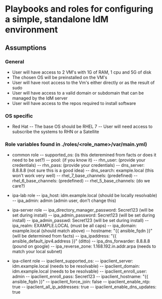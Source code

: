 # Playbooks and roles for configuring a simple, standalone IdM environment

## Assumptions

### General
- User will have access to 2 VM's with 1G of RAM, 1 cpu and 5G of disk
- The chosen OS will be preinstalled on the VM's
- User will have root access to the Vm's either directly or as the result of sudo
- User will have access to a valid domain or subdomain that can be managed by the IdM server
- User will have access to the repos required to install software

### OS specific
- Red Hat
-- The base OS should be RHEL 7
-- User will need access to subscribe the systems to RHN or a Satellite

### Role variables found in ./roles/<role_name>/var/main.yml)
- common role 
-- supported_os: (is this deteremined from facts or does it need to be set?)
-- pool: (if you know it)
-- rhn_user: (provide your credentials)
-- rhn_pass:  (provide your credentials)
-- dns_server: 8.8.8.8 (not sure this is a good idea)
-- dns_search: example.local (this won't work very well)
-- rhel_7_base_channels: (predefined)
-- rhel_6_base_channels: (predefined)
-- rhel_5_base_channels: (do we care?)

- ipa-lab role
-- ipa_host: idm.example.local  (should be locally resolvable)
-- ipa_admin: admin (admin user, don't change this)

- ipa-server role
-- ipa_directory_manager_password: Secret123 (will be set during install)
-- ipa_admin_password: Secret123 (will be set during install)
-- ipa_admin_passwd: Secret123 (will be set during install)
-- ipa_realm: EXAMPLE.LOCAL (must be all caps)
-- ipa_domain: example.local (should match above)
-- hostname: "{{ ansible_fqdn }}" (will be determined from facts)
-- ipa_ipaddress: "{{ ansible_default_ipv4.address }}" (ditto)
-- ipa_dns_forwarder: 8.8.8.8 (pound on google)
-- ipa_reverse_zone: 1.168.192.in.addr.arpa (needs to match your local subnet)

- ipa-client role
-- ipaclient_supported_os:
-- ipaclient_server: idm.example.local (needs to be resolvable)
-- ipaclient_domain: idm.example.local (needs to be resolvable)
-- ipaclient_enroll_user: admin
-- ipaclient_enroll_pass: Secret123
-- ipaclient_hostname: "{{ ansible_fqdn }}"
-- ipaclient_force_join: false
-- ipaclient_enable_ntp: true
-- ipaclient_all_ip_addresses: true
-- ipaclient_enable_dns_updates: true

